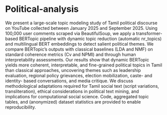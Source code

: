 # Political-analysis
We present a large-scale topic modeling study of Tamil political discourse on YouTube collected between January
2025 and September 2025. Using 100,000 user comments scraped via BeautifulSoup, we apply a transformer-based
BERTopic pipeline with dynamic topic reduction (automatic nr_topics) and multilingual BERT embeddings to detect
salient political themes. We compare BERTopic’s outputs with classical baselines (LDA and NMF) on standard
coherence metrics (Cv and NPMI) and through human interpretability assessments. Our results show that dynamic
BERTopic yields more coherent, interpretable, and fine-grained political topics in Tamil than classical approaches,
uncovering themes such as leadership evaluation, regional policy grievances, election mobilization, caste- and identity-
based conversations, and media critique. We discuss methodological adaptations required for Tamil social text (script
variations, transliteration), ethical considerations in political text mining, and implications for computational social
science. Code, aggregated topic tables, and (anonymized) dataset statistics are provided to enable reproducibility.
